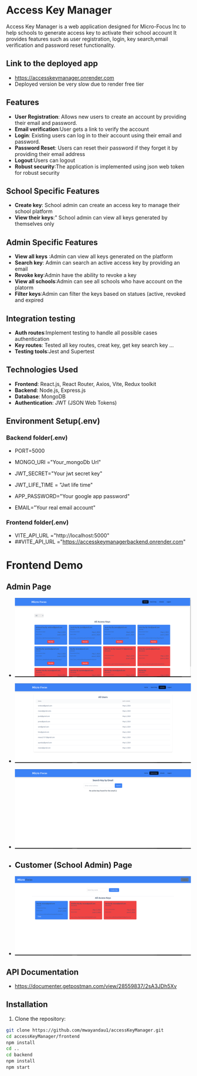 # Access Key Manager

Access Key Manager is a web application designed  for Micro-Focus Inc to help schools to generate access key to activate their school account It provides features such as user registration, login, key search,email verification and password reset functionality.

## Link to the deployed app
- https://accesskeymanager.onrender.com
- Deployed version be very slow due to render free tier



## Features

- **User Registration**: Allows new users to create an account by providing their email and password.
- **Email verification**:User gets a link to verify the account
- **Login**: Existing users can log in to their account using their email and password.
- **Password Reset**: Users can reset their password if they forget it by providing their email address
- **Logout**:Users can logout 
- **Robust security**:The application is implemented using json web token for robust security

## School Specific Features
- **Create key**: School admin can create an access key to manage their school platform
- **View their keys**:" School admin can view all keys generated by themselves only



## Admin Specific Features
- **View all keys** :Admin can view all keys generated on the platform
- **Search key**: Admin can search an active access key by providing an email
- **Revoke key**:Admin have the ability to revoke a key
- **View all schools**:Admin can see all schools who have account on the platorm
- **Filter keys**:Admin can filter the keys based on statues (active, revoked and expired

## Integration testing
- **Auth routes**:Implement testing to handle all possible cases authentication
- **Key routes**: Tested all key routes, creat key, get key search key ...
- **Testing tools**:Jest and Supertest

## Technologies Used

- **Frontend**: React.js, React Router, Axios, Vite, Redux toolkit
- **Backend**: Node.js, Express.js
- **Database**: MongoDB
- **Authentication**: JWT (JSON Web Tokens)

## Environment Setup(.env)
### Backend folder(.env)
- PORT=5000
- MONGO_URI ="Your_mongoDb Url"

- JWT_SECRET="Your jwt secret key"
- JWT_LIFE_TIME = "Jwt life time"

- APP_PASSWORD="Your google app password"
- EMAIL="Your real email account"
### Frontend folder(.env)
- VITE_API_URL ="http://localhost:5000"
- ##VITE_API_URL ="https://accesskeymanagerbackend.onrender.com"


# Frontend Demo
## Admin Page

- ![Screenshot from accessKeyManager](https://github.com/mwayandau1/accessKeyManager/blob/main/frontend/src/assets/admin.png)

- ![Screenshot from accessKeyManager](https://github.com/mwayandau1/accessKeyManager/blob/main/frontend/src/assets/admin2.png)

- ![Screenshot from accessKeyManager](https://github.com/mwayandau1/accessKeyManager/blob/main/frontend/src/assets/admin3..png)
- ## Customer (School Admin) Page

- ![Screenshot from accessKeyManager](https://github.com/mwayandau1/accessKeyManager/blob/main/frontend/src/assets/user1.png)

## API Documentation
- https://documenter.getpostman.com/view/28559837/2sA3JDh5Xv

## Installation

1. Clone the repository:

```bash
git clone https://github.com/mwayandau1/accessKeyManager.git
cd accessKeyManager/frontend
npm install
cd ..
cd backend
npm install
npm start





